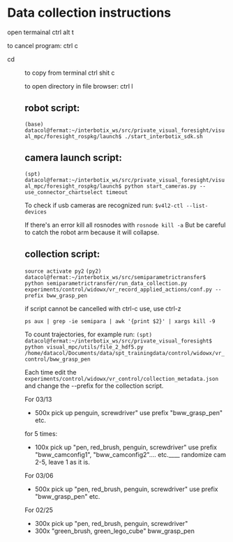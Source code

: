 # Data collection instructions

open termainal
ctrl alt t

to cancel program:
ctrl c

cd <dir>

to copy from terminal
ctrl shit c


to open directory in file browser:
ctrl l 


## robot script:
```(base) datacol@fermat:~/interbotix_ws/src/private_visual_foresight/visual_mpc/foresight_rospkg/launch$ ./start_interbotix_sdk.sh```

## camera launch script:
```(spt) datacol@fermat:~/interbotix_ws/src/private_visual_foresight/visual_mpc/foresight_rospkg/launch$ python start_cameras.py --use_connector_chartselect timeout```

To check if usb cameras are recognized run:
`$v4l2-ctl --list-devices`

If there's an error kill all rosnodes with
`rosnode kill -a`
But be careful to catch the robot arm because it will collapse.

## collection script:
```source activate py2```
```(py2) datacol@fermat:~/interbotix_ws/src/semiparametrictransfer$ python semiparametrictransfer/run_data_collection.py  experiments/control/widowx/vr_record_applied_actions/conf.py --prefix bww_grasp_pen```

if script cannot be cancelled with ctrl-c use, use ctrl-z

`ps aux | grep -ie semipara | awk '{print $2}' | xargs kill -9`


To count trajectories, for example run:
`(spt) datacol@fermat:~/interbotix_ws/src/private_visual_foresight$ python visual_mpc/utils/file_2_hdf5.py /home/datacol/Documents/data/spt_trainingdata/control/widowx/vr_control/bww_grasp_pen`

Each time edit the `experiments/control/widowx/vr_control/collection_metadata.json` and
change the --prefix for the collection script.


For 03/13
- 500x pick up penguin, screwdriver"
use prefix "bww_grasp_pen" etc.

for 5 times:
- 100x pick up "pen, red_brush, penguin, screwdriver"
use prefix "bww_camconfig1", "bww_camconfig2"....  etc.____
  randomize cam 2-5, leave 1 as it is.


For 03/06
- 500x pick up "pen, red_brush, penguin, screwdriver"
use prefix "bww_grasp_pen" etc.

For 02/25
- 300x pick up "pen, red_brush, penguin, screwdriver"
- 300x "green_brush, green_lego_cube" 
bww_grasp_pen


